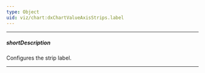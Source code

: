 ```yaml
---
type: Object
uid: viz/chart:dxChartValueAxisStrips.label
---
```

---
##### shortDescription
Configures the strip label.

---
<!--
Setting the **text** property is necessary for a strip label to be displayed.

#####See Also#####
- **valueAxis**.**stripStyle**.[label](/api-reference/10%20UI%20Components/dxChart/1%20Configuration/commonAxisSettings/stripStyle/label '/Documentation/ApiReference/UI_Components/dxChart/Configuration/valueAxis/stripStyle/label/') - specifies a unified style for the labels of those strips that belong to the value axis.
- **commonAxisSettings**.**stripStyle**.[label](/api-reference/10%20UI%20Components/dxChart/1%20Configuration/commonAxisSettings/stripStyle/label '/Documentation/ApiReference/UI_Components/dxChart/Configuration/commonAxisSettings/stripStyle/label/') - specifies a unified style for the labels of all strips in the UI component.
-->